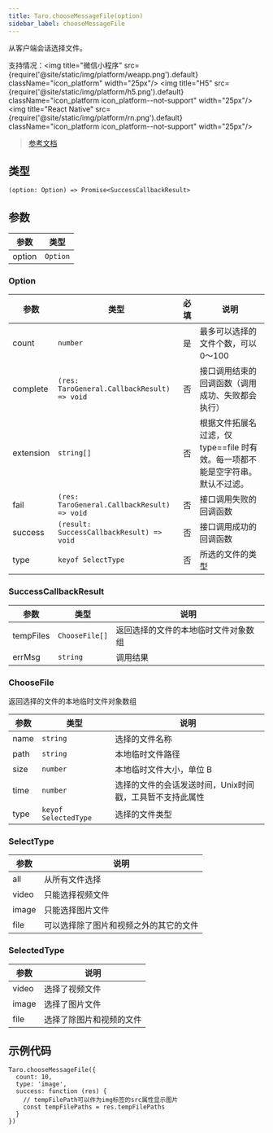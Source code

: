 ```yaml
---
title: Taro.chooseMessageFile(option)
sidebar_label: chooseMessageFile
---
```


从客户端会话选择文件。

支持情况：<img title="微信小程序" src={require('@site/static/img/platform/weapp.png').default} className="icon_platform" width="25px"/> <img title="H5" src={require('@site/static/img/platform/h5.png').default} className="icon_platform icon_platform--not-support" width="25px"/> <img title="React Native" src={require('@site/static/img/platform/rn.png').default} className="icon_platform icon_platform--not-support" width="25px"/>

> [参考文档](https://developers.weixin.qq.com/miniprogram/dev/api/media/image/wx.chooseMessageFile.html)

## 类型

```tsx
(option: Option) => Promise<SuccessCallbackResult>
```

## 参数

| 参数 | 类型 |
| --- | --- |
| option | `Option` |

### Option

| 参数 | 类型 | 必填 | 说明 |
| --- | --- | :---: | --- |
| count | `number` | 是 | 最多可以选择的文件个数，可以 0～100 |
| complete | `(res: TaroGeneral.CallbackResult) => void` | 否 | 接口调用结束的回调函数（调用成功、失败都会执行） |
| extension | `string[]` | 否 | 根据文件拓展名过滤，仅 type==file 时有效。每一项都不能是空字符串。默认不过滤。 |
| fail | `(res: TaroGeneral.CallbackResult) => void` | 否 | 接口调用失败的回调函数 |
| success | `(result: SuccessCallbackResult) => void` | 否 | 接口调用成功的回调函数 |
| type | `keyof SelectType` | 否 | 所选的文件的类型 |

### SuccessCallbackResult

| 参数 | 类型 | 说明 |
| --- | --- | --- |
| tempFiles | `ChooseFile[]` | 返回选择的文件的本地临时文件对象数组 |
| errMsg | `string` | 调用结果 |

### ChooseFile

返回选择的文件的本地临时文件对象数组

| 参数 | 类型 | 说明 |
| --- | --- | --- |
| name | `string` | 选择的文件名称 |
| path | `string` | 本地临时文件路径 |
| size | `number` | 本地临时文件大小，单位 B |
| time | `number` | 选择的文件的会话发送时间，Unix时间戳，工具暂不支持此属性 |
| type | `keyof SelectedType` | 选择的文件类型 |

### SelectType

| 参数 | 说明 |
| --- | --- |
| all | 从所有文件选择 |
| video | 只能选择视频文件 |
| image | 只能选择图片文件 |
| file | 可以选择除了图片和视频之外的其它的文件 |

### SelectedType

| 参数 | 说明 |
| --- | --- |
| video | 选择了视频文件 |
| image | 选择了图片文件 |
| file | 选择了除图片和视频的文件 |

## 示例代码

```tsx
Taro.chooseMessageFile({
  count: 10,
  type: 'image',
  success: function (res) {
    // tempFilePath可以作为img标签的src属性显示图片
    const tempFilePaths = res.tempFilePaths
  }
})
```
